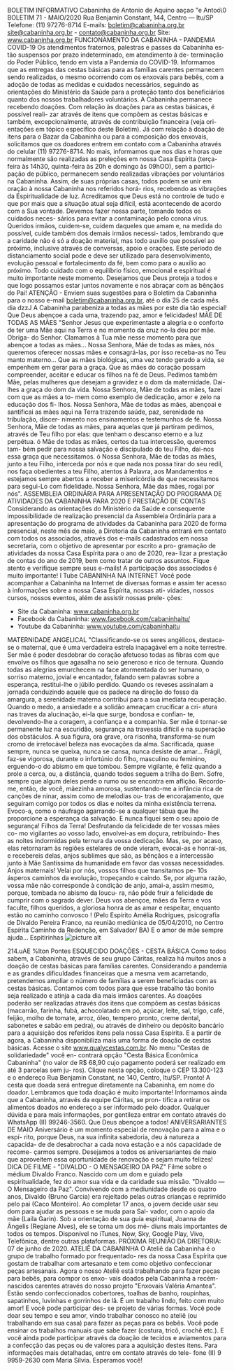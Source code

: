BOLETIM INFORMATIVO 
Cabaninha de Antonio de Aquino 
aaçao 
"e Antoó\0 
BOLETIM 71 - MAIO/2020 
Rua Benjamin Constant, 144, Centro — Itu/SP 
Telefone: (11) 97276-8714 
E-mails: boletim@cabaninha.org.br 
site@cabaninha.org.br - contato@cabaninha.org.br 
Site: 
www.cabaninha.org.br 
FUNCIONAMENTO DA CABANINHA - PANDEMIA COVID-19 
Os atendimentos fraternos, palestras e passes da Cabaninha es- 
tão suspensos por prazo indeterminado, em atendimento à de- 
terminação do Poder Público, tendo em vista a Pandemia do 
COVID-19. 
Informamos que as entregas das cestas básicas para as famílias 
carentes permanecem sendo realizadas, o mesmo ocorrendo 
com os enxovais para bebês, com a adoção de todas as medidas 
e cuidados necessários, seguindo as orientações do Ministério 
da Saúde para a proteção tanto dos beneficiários quanto dos 
nossos trabalhadores voluntários. 
A Cabaninha permanece recebendo doações. 
Com relação às doações para as cestas básicas, é possível reali- 
zar através de itens que compõem as cestas básicas e também, 
excepcionalmente, através de contribuição financeira (veja ori- 
entações em tópico específico deste Boletim). 
Já com relação à doação de itens para o Bazar da Cabaninha ou 
para a composição dos enxovais, solicitamos que os doadores 
entrem em contato com a Cabaninha através do celular (11) 
97276-8714. 
No mais, informamos que nos dias e horas que normalmente 
são realizadas as preleções em nossa Casa Espírita (terça-feira às 
14h30, quinta-feira às 20h e domingo às 09hOO), sem a partici- 
pação de público, permanecem sendo realizadas vibrações por 
voluntários na Cabaninha. Assim, de suas próprias casas, todos 
podem se unir em oração à nossa Cabaninha nos referidos horá- 
rios, recebendo as vibrações da Espiritualidade de luz. 
Acreditamos que Deus está no controle de tudo e que por mais 
que a situação atual seja difícil, está acontecendo de acordo com 
a Sua vontade. 
Devemos fazer nossa parte, tomando todos os cuidados neces- 
sários para evitar a contaminação pelo corona vírus. 
Queridos irmãos, cuidem-se, cuidem daqueles que amam e, na 
medida do possível, cuide também dos demais irmãos necessi- 
tados, lembrando que a caridade não é só a doação material, 
mas todo auxílio que possível ao próximo, inclusive através de 
conversas, apoio e orações. 
Este período de distanciamento social pode e deve ser utilizado 
para desenvolvimento, evolução pessoal e fortalecimento da fé, 
bem como para o auxílio ao próximo. 
Todo cuidado com o equilíbrio físico, emocional e espiritual é 
muito importante neste momento. 
Desejamos que Deus proteja a todos e que logo possamos estar 
juntos novamente e nos abraçar com as bênçãos do Pai! 
ATENÇÃO - Enviem suas sugestões para o Boletim da Cabaninha 
para o nosso e-mail boletim@cabaninha.org.br, até o dia 25 de 
cada mês. 
dia dzzJ 
A Cabaninha parabeniza a todas as mães por este dia tão especial! 
Que Deus abençoe a cada uma, trazendo paz, amor e felicidades! 
MÃE DE TODAS AS MÃES 
"Senhor Jesus que experimentaste a alegria e o conforto de ter uma 
Mãe aqui na Terra e no momento da cruz no-la deu por mãe. Obriga- 
do Senhor. 
Clamamos à Tua mãe nesse momento para que abençoe a todas as 
mães... 
Nossa Senhora, Mãe de todas as mães, nós queremos oferecer nossas 
mães e consagrá-las, por isso receba-as no Teu manto materno... 
Que as mães biológicas, uma vez tendo gerado a vida, se empenhem 
em gerar para a graça. Que as mães do coração possam compreender, 
aceitar e educar os filhos na fé de Deus. Pedimos também Mãe, pelas 
mulheres que desejam a gravidez e o dom da maternidade. Dai-lhes a 
graça do dom da vida. 
Nossa Senhora, Mãe de todas as mães, fazei com que as mães a to- 
mem como exemplo de dedicação, amor e zelo na educação dos fi- 
lhos. 
Nossa Senhora, Mãe de todas as mães, abençoai e santificai as mães 
aqui na Terra trazendo saúde, paz, serenidade na tribulação, discer- 
nimento nos ensinamentos e testemunhos de fé. 
Nossa Senhora, Mãe de todas as mães, para aquelas que já partiram 
pedimos, através de Teu filho por elas: que tenham o descanso eterno 
e a luz perpétua. 
ó Mãe de todas as mães, certos da tua intercessão, queremos tam- 
bém pedir para nossa salvação e discipulado do teu Filho, dai-nos essa 
graça que necessitamos. 
ó Nossa Senhora, Mãe de todas as mães, junto a teu Filho, interceda 
por nós e que nada nos possa tirar do seu redil, nos faça obedientes a 
teu Filho, atentos à Palavra, aos Mandamentos e estejamos sempre 
abertos a receber a misericórdia de que necessitamos para segui-Lo 
com fidelidade. 
Nossa Senhora, Mãe das mães, rogai por nós". 
ASSEMBLEIA ORDINÁRIA PARA APRESENTAÇÃO DO PROGRAMA DE 
ATIVIDADES DA CABANINHA PARA 2020 E PRESTAÇÃO DE CONTAS 
Considerando as orientações do Ministério da Saúde e consequente 
impossibilidade de realização presencial da Assembleia Ordinária para a 
apresentação do programa de atividades da Cabaninha para 2020 de 
forma presencial, neste mês de maio, a Diretoria da Cabaninha entrará 
em contato com todos os associados, através dos e-mails cadastrados 
em nossa secretaria, com o objetivo de apresentar por escrito a pro- 
gramação de atividades da nossa Casa Espírita para o ano de 2020, rea- 
lizar a prestação de contas do ano de 2019, bem como tratar de outros 
assuntos. Fique atento e verifique sempre seus e-mails! 
A participação dos associados é muito importante! 
I Tube 
CABANINHA NA INTERNET 
Você pode acompanhar a Cabaninha na Internet de diversas formas e 
assim ter acesso à informações sobre a nossa Casa Espírita, nossas ati- 
vidades, nossos cursos, nossos eventos, além de assistir nossas prele- 
ções: 
- Site da Cabaninha: www.cabaninha.org.br 
- Facebook da Cabaninha: www.facebook.com/cabaninhaitu/ 
- Youtube da Cabaninha: www.youtube.com/cabaninhaitu 

MATERNIDADE ANGELICAL 
"Classificando-se os seres angélicos, destaca-se o maternal, que é 
uma verdadeira estrela inapagável em a noite terrestre. 
Ser mãe é poder desdobrar do coração afetuoso todas as fibras 
com que envolve os filhos que agasalha no seio generoso e rico de 
ternura. 
Quando todas as alegrias emurchecem na face atormentada do 
ser humano, o sorriso materno, jovial e encantador, falando sem 
palavras sobre a esperança, restitui-lhe o júbilo perdido. 
Quando os reveses assinalam a jornada conduzindo aquele que os 
padece na direção do fosso da amargura, a serenidade materna 
contribui para a sua imediata recuperação. 
Quando o medo, a ansiedade e a solidão ameaçam crucificar a cri- 
atura nas traves da alucinação, ei-la que surge, bondosa e confian- 
te, devolvendo-lhe a coragem, a confiança e a companhia. 
Ser mãe é tornar-se permanente luz na escuridão, segurança na 
travessia difícil e na superação dos obstáculos. 
A sua figura, ora grave, ora risonha, transforma-se num cromo de 
irretocável beleza nas evocações da alma. 
Sacrificada, quase sempre, nunca se queixa, nunca se cansa, nunca 
desiste de amar... 
Frágil, faz-se vigorosa, durante o infortúnio do filho, masculino ou 
feminino, erguendo-o do abismo em que tombou. 
Sempre vigilante, é feliz quando a prole a cerca, ou, a distância, 
quando todos seguem a trilha do Bem. 
Sofre, sempre que algum deles perde o rumo ou se encontra em 
aflição. 
Recordo-me, então, de você, mãezinha amorosa, sustentando-me 
a infância rica de canções de ninar, assim como de melodias ou- 
tras de encorajamento, que seguiram comigo por todos os dias e 
noites da minha existência terrena. 
Evoco-a, como o náufrago agarrando-se a qualquer tábua que lhe 
proporcione a esperança da salvação. E nunca fiquei sem o seu 
apoio de segurança! 
Filhos da Terra! Desfrutando da felicidade de ter vossas mães co- 
mo vigilantes ao vosso lado, envolvei-as em doçura, retribuindo- 
lhes as noites indormidas pela ternura da vossa dedicação. 
Mas, se, por acaso, elas retornaram às regiões estelares de onde 
vieram, evocai-as e honrai-as, e recebereis delas, anjos sublimes 
que são, as bênçãos e a intercessão junto à Mãe Santíssima da 
humanidade em favor das vossas necessidades. 
Anjos maternais! Velai por nós, vossos filhos que transitamos pe- 
10s ásperos caminhos da evolução, tropeçando e caindo. 
Se, por alguma razão, vossa mãe não corresponde à condição de 
anjo, amai-a, assim mesmo, porque, tombada no abismo da loucu- 
ra, não pôde fruir a felicidade de cumprir com o sagrado dever. 
Deus vos abençoe, mães da Terra e vos faculte, filhos queridos, a 
gloriosa honra de as amar e respeitar, enquanto estão no caminho 
convosco ! 
(Pelo Espírito Amélia Rodrigues, psicografia de Divaldo Pereira 
Franco, na reunião mediúnica de 05/04/2010, no Centro Espírita 
Caminho da Redenção, em Salvador/ BA) 
E o amor de mãe sempre ajuda... 
Espitirinhas 
![picture alt](https://4.bp.blogspot.com/-4IFAgmK5Ur4/WvlL9uL8zMI/AAAAAAAAFdg/ZqCiWzrS7JcBqRw_JQOcsgpzAAm_VMEnACLcBGAs/s640/214-mae.png "Espiritirinhas 214 - Mãe")

214.uAE 
%lton Pontes 
ESQUECIDO 
DOAÇÕES - CESTA BÁSICA 
Como todos sabem, a Cabaninha, através de seu grupo Cáritas, realiza 
há muitos anos a doação de cestas básicas para famílias carentes. 
Considerando a pandemia e as grandes dificuldades financeiras que a 
mesma vem acarretando, pretendemos ampliar o número de famílias a 
serem beneficiadas com as cestas básicas. 
Contamos com todos para que esse trabalho tão bonito seja realizado 
e atinja a cada dia mais irmãos carentes. 
As doações poderão ser realizadas através dos itens que compõem as 
cestas básicas (macarrão, farinha, fubá, achocolatado em pó, açúcar, 
leite, sal, trigo, café, feijão, molho de tomate, arroz, óleo, tempero 
pronto, creme dental, sabonetes e sabão em pedra), ou através de 
dinheiro ou depósito bancário para a aquisição dos referidos itens pela 
nossa Casa Espírita. E a partir de agora, a Cabaninha disponibiliza mais 
uma forma de doação de cestas básicas. Acesse o site 
www.qualycestas.com.br. No menu "Cestas de solidariedade" você en- 
contrará opção "Cesta Básica Econômica Cabaninha" (no valor de R$ 
68,90 cujo pagamento poderá ser realizado em até 3 parcelas sem ju- 
ros). Clique nesta opção, coloque o CEP 13.300-123 e o endereço Rua 
Benjamin Constant, ne 140, Centro, Itu/SP. Pronto! A cesta que doada 
será entregue diretamente na Cabaninha, em nome do doador. 
Lembramos que toda doação é muito importante! 
Informamos ainda que a Cabaninha, através da equipe Cáritas, se pron- 
tifica a retirar os alimentos doados no endereço a ser informado pelo 
doador. Qualquer dúvida e para mais informações, por gentileza entrar 
em contato através do WhatsApp (II) 99246-3560. 
Que Deus abençoe a todos! 
ANIVERSARIANTES DE MAIO 
Aniversário é um momento especial de renovação para a alma e o espí- 
rito, porque Deus, na sua infinita sabedoria, deu à natureza a capacida- 
de de desabrochar a cada nova estação e a nós capacidade de recome- 
çarmos sempre. Desejamos a todos os aniversariantes de maio que 
aproveitem essa oportunidade de renovação e sejam muito felizes! 
DICA DE FILME - "DIVALDO - O MENSAGEIRO DA PAZ" 
Filme sobre o médium Divaldo Franco. Nascido com um dom e guiado 
pela espiritualidade, fez do amor sua vida e da caridade sua missão. 
"Divaldo — O Mensageiro da Paz". Convivendo com a mediunidade 
desde os quatro anos, Divaldo (Bruno Garcia) era rejeitado pelas outras 
crianças e reprimido pelo pai (Caco Monteiro). Ao completar 17 anos, o 
jovem decide usar seu dom para ajudar as pessoas e se muda para Sal- 
vador, com o apoio da mãe (Laila Garin). Sob a orientação de sua guia 
espiritual, Joanna de Ângelis (Regiane Alves), ele se torna um dos mé- 
diuns mais importantes de todos os tempos. Disponível no iTunes, 
Now, Sky, Google Play, Vivo, Telefônica, dentre outras plataformas. 
PRÓXIMA REUNIÃO DA DIRETORIA: 07 de junho de 2020. 
ATELIÊ DA CABANINHA 
O Ateliê da Cabaninha é o grupo de trabalho formado por frequentado- 
res da nossa Casa Espírita que gostam de trabalhar com artesanato e 
tem como objetivo confeccionar peças artesanais. Agora o nosso Ateliê 
está trabalhando para fazer peças para bebês, para compor os enxo- 
vais doados pela Cabaninha a recém-nascidos carentes através do 
nosso projeto "Enxovais Valéria Amantea". 
Estão sendo confeccionados cobertores, toalhas de banho, roupinhas, 
sapatinhos, luvinhas e gorrinhos de lã. 
É um trabalho lindo, feito com muito amor! E você pode participar des- 
se projeto de várias formas. Você pode doar seu tempo e seu amor, 
vindo trabalhar conosco no ateliê (ou trabalhando em sua casa) para 
fazer as peças para os bebês. Você pode ensinar os trabalhos manuais 
que sabe fazer (costura, tricô, crochê etc.). E você ainda pode participar 
através da doação de tecidos e aviamentos para a confecção das peças 
ou de valores para a aquisição destes itens. 
Para informações mais detalhadas, entre em contato através do tele- 
fone (II) 9 9959-2630 com Maria Sílvia. Esperamos você! 